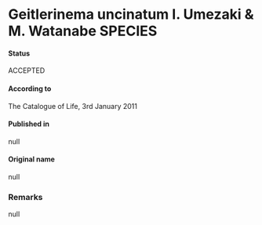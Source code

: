 Geitlerinema uncinatum I. Umezaki & M. Watanabe SPECIES
=======

#### Status
ACCEPTED

#### According to
The Catalogue of Life, 3rd January 2011

#### Published in
null

#### Original name
null

### Remarks
null